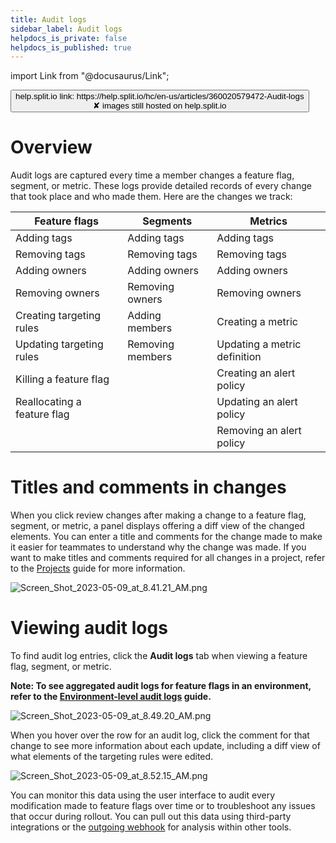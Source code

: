 ```yaml
---
title: Audit logs
sidebar_label: Audit logs
helpdocs_is_private: false
helpdocs_is_published: true
---
```


import Link from "@docusaurus/Link";

<p>
  <button style={{borderRadius:'8px', border:'1px', fontFamily:'Courier New', fontWeight:'800', textAlign:'left'}}> help.split.io link: https://help.split.io/hc/en-us/articles/360020579472-Audit-logs <br /> ✘ images still hosted on help.split.io </button>
</p>

# Overview

Audit logs are captured every time a member changes a feature flag, segment, or metric. These logs provide detailed records of every change that took place and who made them. Here are the changes we track:  

| **Feature flags** | **Segments** | **Metrics** |
| --- | --- | --- |
| Adding tags | Adding tags | Adding tags |
| Removing tags | Removing tags | Removing tags |
| Adding owners | Adding owners | Adding owners |
| Removing owners | Removing owners | Removing owners |
| Creating targeting rules | Adding members | Creating a metric |
| Updating targeting rules | Removing members | Updating a metric definition |
| Killing a feature flag | | Creating an alert policy |
| Reallocating a feature flag | | Updating an alert policy |
| | | Removing an alert policy |

# Titles and comments in changes
When you click review changes after making a change to a feature flag, segment, or metric, a panel displays offering a diff view of the changed elements. You can enter a title and comments for the change made to make it easier for teammates to understand why the change was made. If you want to make titles and comments required for all changes in a project, refer to the [Projects](https://help.split.io/hc/en-us/articles/360023534451-Projects#editing-a-project) guide for more information.

<p>
    <img src="https://help.split.io/hc/article_attachments/15614601902733" alt="Screen_Shot_2023-05-09_at_8.41.21_AM.png" />
</p>

# Viewing audit logs

To find audit log entries, click the **Audit logs** tab when viewing a feature flag, segment, or metric. 

**Note: To see aggregated audit logs for feature flags in an environment, refer to the [Environment-level audit logs](https://help.split.io/hc/en-us/articles/13084776229773-Environment-level-audit-logs) guide.**

<p>
  <img src="https://help.split.io/hc/article_attachments/15614799260813" alt="Screen_Shot_2023-05-09_at_8.49.20_AM.png" />
</p>

When you hover over the row for an audit log, click the comment for that change to see more information about each update, including a diff view of what elements of the targeting rules were edited.

<p>
  <img src="https://help.split.io/hc/article_attachments/15614887547021" alt="Screen_Shot_2023-05-09_at_8.52.15_AM.png" />
</p>

You can monitor this data using the user interface to audit every modification made to feature flags over time or to troubleshoot any issues that occur during rollout. You can pull out this data using third-party integrations or the [outgoing webhook](https://help.split.io/hc/en-us/articles/360020957991-Outgoing-webhook-audit-log) for analysis within other tools.
